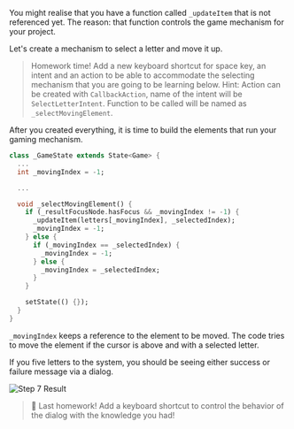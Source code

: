 You might realise that you have a function called `_updateItem` that is not referenced yet. The reason: that function controls the game mechanism for your project.

Let's create a mechanism to select a letter and move it up.

> Homework time! Add a new keyboard shortcut for space key, an intent and an action to be able to accommodate the selecting mechanism that you are going to be learning below.
> Hint: Action can be created with `CallbackAction`, name of the intent will be `SelectLetterIntent`. Function to be called will be named as `_selectMovingElement`.

After you created everything, it is time to build the elements that run your gaming mechanism.

```dart
class _GameState extends State<Game> {
  ...
  int _movingIndex = -1;

  ...

  void _selectMovingElement() {
    if (_resultFocusNode.hasFocus && _movingIndex != -1) {
      _updateItem(letters[_movingIndex], _selectedIndex);
      _movingIndex = -1;
    } else {
      if (_movingIndex == _selectedIndex) {
        _movingIndex = -1;
      } else {
        _movingIndex = _selectedIndex;
      }
    }

    setState(() {});
  }
}
```

`_movingIndex` keeps a reference to the element to be moved. The code tries to move the element if the cursor is above and with a selected letter.

If you five letters to the system, you should be seeing either success or failure message via a dialog.

![Step 7 Result](https://raw.githubusercontent.com/salihgueler/keyboard_puzzle_dartpad_workshop/main/step_07/output.gif)

> 📝 Last homework! Add a keyboard shortcut to control the behavior of the dialog with the knowledge you had!
